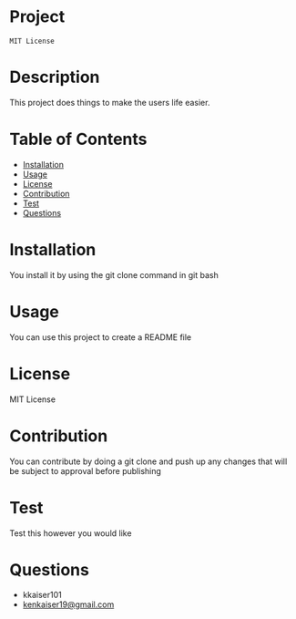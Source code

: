 
  
  # Project 
    MIT License

  # Description
  This project does things to make the users life easier.

  # Table of Contents
  - [Installation](#installation)
  - [Usage](#usage)
  - [License](#license)
  - [Contribution](#contribution)
  - [Test](#test)
  - [Questions](#questions)

  # Installation
  You install it by using the git clone command in git bash

  # Usage
  You can use this project to create a README file

  # License
  MIT License

  # Contribution
  You can contribute by doing a git clone and push up any changes that will be subject to approval before publishing

  # Test
  Test this however you would like

  # Questions
  - kkaiser101
  - kenkaiser19@gmail.com
